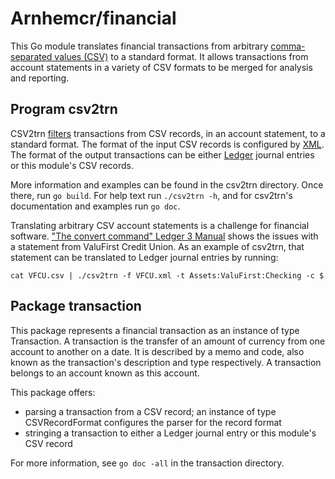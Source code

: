 # Arnhemcr/financial

This Go module translates financial transactions 
from arbitrary [comma-separated values (CSV)] to a standard format.
It allows transactions from account statements in a variety of CSV formats
to be merged for analysis and reporting.

## Program csv2trn

CSV2trn [filters] transactions from CSV records, in an account statement, to a standard format.
The format of the input CSV records is configured by [XML].
The format of the output transactions can be
either [Ledger] journal entries or this module's CSV records.

More information and examples can be found in the csv2trn directory.
Once there, run `go build`.
For help text run `./csv2trn -h`, 
and for csv2trn's documentation and examples run `go doc`.

Translating arbitrary CSV account statements is a challenge for financial software.
["The convert command" Ledger 3 Manual] shows the issues
with a statement from ValuFirst Credit Union.
As an example of csv2trn, that statement can be translated to Ledger journal entries
by running:
```
cat VFCU.csv | ./csv2trn -f VFCU.xml -t Assets:ValuFirst:Checking -c $
```

## Package transaction

This package represents a financial transaction as an instance of type Transaction.
A transaction is the transfer of an amount of currency from one account to another on a date.
It is described by a memo and code,
also known as the transaction's description and type respectively.
A transaction belongs to an account known as this account.

This package offers:

  - parsing a transaction from a CSV record; 
    an instance of type CSVRecordFormat configures the parser for the record format
  - stringing a transaction to either a Ledger journal entry or this module's CSV record

For more information, see `go doc -all` in the transaction directory.

[comma-separated values (CSV)]: https://en.wikipedia.org/wiki/Comma-separated_values
[filters]: https://en.wikipedia.org/wiki/Filter_(software)
[Ledger]: https://en.wikipedia.org/wiki/Ledger_(software)
["The convert command" Ledger 3 Manual]: https://ledger-cli.org/doc/ledger3.html#The-convert-command
[XML]: https://en.wikipedia.org/wiki/XML
